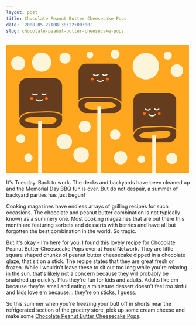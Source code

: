```yaml
---
layout: post
title: Chocolate Peanut Butter Cheesecake Pops
date: '2008-05-27T08:38:22+00:00'
slug: chocolate-peanut-butter-cheesecake-pops
---
```

<a href="http://www.foodnetwork.com/food/recipes/recipe/0,,FOOD_9936_36438,00.html"><img src='images/uploads/2008/05/cheesecake_pops.gif' alt='Cheesecake Pops' /></a>

It's Tuesday. Back to work. The decks and backyards have been cleaned up and the Memorial Day BBQ fun is over. But do not despair, a summer of backyard parties has just begun! 

Cooking magazines have endless arrays of grilling recipes for such occasions. The chocolate and peanut butter combination is not typically known as a summery one. Most cooking magazines that are out there this month are featuring sorbets and desserts with berries and have all but forgotten the best combination in the world. So tragic.

But it's okay - I'm here for you. I found this lovely recipe for Chocolate Peanut Butter Cheesecake Pops over at Food Network. They are little square shaped chunks of peanut butter cheesecake dipped in a chocolate glaze, that sit on a stick. The recipe states that they are great fresh or frozen. While I wouldn't leave these to sit out too long while you're relaxing in the sun, that's likely not a concern because they will probably be snatched up quickly. Plus they're fun for kids and adults. Adults like em because they're small and eating a miniature dessert doesn't feel <em>too</em> sinful and kids love em because... they're on sticks, I guess.

So this summer when you're freezing your butt off in shorts near the refrigerated section of the grocery store, pick up some cream cheese and make some <a href="http://www.foodnetwork.com/food/recipes/recipe/0,,FOOD_9936_36438,00.html">Chocolate Peanut Butter Cheesecake Pops</a>.
